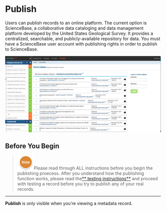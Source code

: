# Publish

Users can publish records to an online platform. The current option is ScienceBase, a collaborative data cataloging and data management platform developed by the United States Geological Survey. It provides a centralized, searchable, and publicly-available repository for data. You must have a ScienceBase user account with publishing rights in order to publish to ScienceBase.

![](/assets/PublishScreenshot.png)

## Before You Begin

> ![](/assets/NoteSmall.png)Please read through ALL instructions before you begin the publishing proecess. After you understand how the publishing function works, please read the[** testing instructions**](/publish/instructions-for-testing-publishing.md) and proceed with testing a record before you try to publish any of your real records.

---

**Publish** is only visible when you’re viewing a metadata record.



